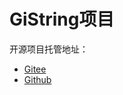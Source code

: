 # GiString项目

开源项目托管地址：  

- [Gitee](https://gitee.com/girakoo/gi_string.git)  
- [Github](https://github.com/GiraKoo/gi_string.git)

